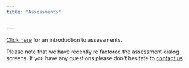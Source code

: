 ```yaml
---
title: "Assessments"


---
```


[Click here](/content/authoring/assessments/overview) for an introduction to assessments.

Please note that we have recently re factored the assessment dialog screens. If you have any questions please don't hesitate to [contact us](/dashboard/support/)

